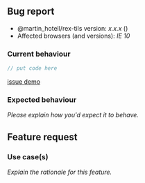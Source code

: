 <!-- -------------------------------------------------- -->
<!--  Delete this section if this is a feature request. -->
<!-- -------------------------------------------------- -->

## Bug report

- @martin_hotell/rex-tils version: _x.x.x_ (<!-- (run `npm list @martin_hotell/rex-tils` from a terminal/cmd prompt): -->)
- Affected browsers (and versions): _IE 10_

### Current behaviour

<!-- Please explain the problem you're having -->

```ts
// put code here
```

<!-- Having a real demo that demonstrates your issue  -->

[issue demo](https://codesandbox.io/)

### Expected behaviour

_Please explain how you'd expect it to behave._

<!-- -------------------------------------------- -->
<!-- Delete this section if this is a bug report. -->
<!-- -------------------------------------------- -->

## Feature request

### Use case(s)

_Explain the rationale for this feature._
